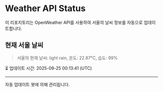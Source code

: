 
# Weather API Status

이 리포지토리는 OpenWeather API를 사용하여 서울의 날씨 정보를 자동으로 업데이트합니다.

## 현재 서울 날씨
> 서울의 현재 날씨: light rain, 온도: 22.87°C, 습도: 99%

⏳ 업데이트 시간: 2025-09-25 00:13:41 (UTC)

---
자동 업데이트 봇에 의해 관리됩니다.
